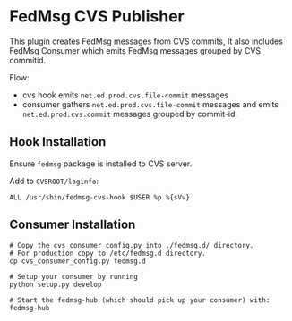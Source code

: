 # FedMsg CVS Publisher

This plugin creates FedMsg messages from CVS commits,
It also includes FedMsg Consumer which emits FedMsg messages grouped by CVS
commitid.

Flow:
- cvs hook emits `net.ed.prod.cvs.file-commit` messages
- consumer gathers `net.ed.prod.cvs.file-commit` messages and emits
  `net.ed.prod.cvs.commit` messages grouped by commit-id.

## Hook Installation

Ensure `fedmsg` package is installed to CVS server.

Add to `CVSROOT/loginfo`:

```
ALL /usr/sbin/fedmsg-cvs-hook $USER %p %{sVv}
```

## Consumer Installation

```
# Copy the cvs_consumer_config.py into ./fedmsg.d/ directory.
# For production copy to /etc/fedmsg.d directory.
cp cvs_consumer_config.py fedmsg.d

# Setup your consumer by running
python setup.py develop

# Start the fedmsg-hub (which should pick up your consumer) with:
fedmsg-hub
```
